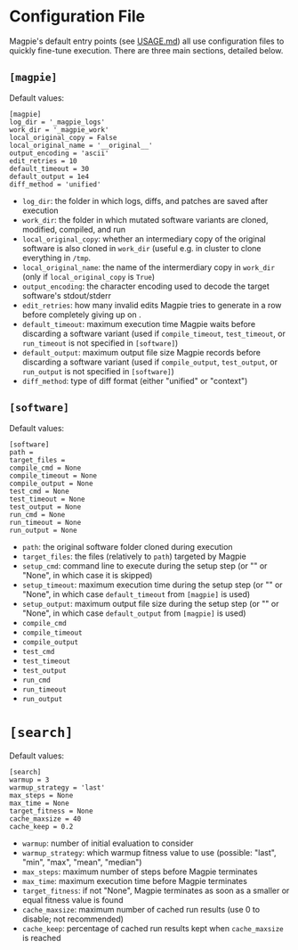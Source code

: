 # Configuration File

Magpie's default entry points (see [USAGE.md](/USAGE.md)) all use configuration files to quickly fine-tune execution.
There are three main sections, detailed below.


## `[magpie]`

Default values:

    [magpie]
    log_dir = '_magpie_logs'
    work_dir = '_magpie_work'
    local_original_copy = False
    local_original_name = '__original__'
    output_encoding = 'ascii'
    edit_retries = 10
    default_timeout = 30
    default_output = 1e4
    diff_method = 'unified'

- `log_dir`: the folder in which logs, diffs, and patches are saved after execution
- `work_dir`: the folder in which mutated software variants are cloned, modified, compiled, and run
- `local_original_copy`: whether an intermediary copy of the original software is also cloned in `work_dir` (useful e.g. in cluster to clone everything in `/tmp`.
- `local_original_name`: the name of the intermerdiary copy in `work_dir` (only if `local_original_copy` is `True`)
- `output_encoding`: the character encoding used to decode the target software's stdout/stderr
- `edit_retries`: how many invalid edits Magpie tries to generate in a row before completely giving up on .
- `default_timeout`: maximum execution time Magpie waits before discarding a software variant (used if `compile_timeout`, `test_timeout`, or `run_timeout` is not specified in `[software]`)
- `default_output`: maximum output file size Magpie records before discarding a software variant (used if `compile_output`, `test_output`, or `run_output` is not specified in `[software]`)
- `diff_method`: type of diff format (either "unified" or "context")


## `[software]`

Default values:

    [software]
    path = 
    target_files =
    compile_cmd = None
    compile_timeout = None
    compile_output = None
    test_cmd = None
    test_timeout = None
    test_output = None
    run_cmd = None
    run_timeout = None
    run_output = None

- `path`: the original software folder cloned during execution
- `target_files`: the files (relatively to `path`) targeted by Magpie
- `setup_cmd`: command line to execute during the setup step (or "" or "None", in which case it is skipped)
- `setup_timeout`: maximum execution time during the setup step (or "" or "None", in which case `default_timeout` from `[magpie]` is used)
- `setup_output`: maximum output file size during the setup step (or "" or "None", in which case `default_output` from `[magpie]` is used)
- `compile_cmd`
- `compile_timeout`
- `compile_output`
- `test_cmd`
- `test_timeout`
- `test_output`
- `run_cmd`
- `run_timeout`
- `run_output`


# `[search]`

Default values:

    [search]
    warmup = 3
    warmup_strategy = 'last'
    max_steps = None
    max_time = None
    target_fitness = None
    cache_maxsize = 40
    cache_keep = 0.2

- `warmup`: number of initial evaluation to consider
- `warmup_strategy`: which warmup fitness value to use (possible: "last", "min", "max", "mean", "median")
- `max_steps`: maximum number of steps before Magpie terminates
- `max_time`: maximum execution time before Magpie terminates
- `target_fitness`: if not "None", Magpie terminates as soon as a smaller or equal fitness value is found
- `cache_maxsize`: maximum number of cached run results (use 0 to disable; not recommended)
- `cache_keep`: percentage of cached run results kept when `cache_maxsize` is reached
